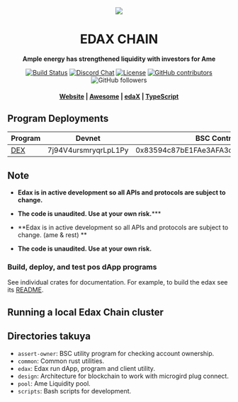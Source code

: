 <div align="center">
   
  <img src="https://amev.io/img/list/coingecko/ame-show-list-logo.svg" />
 
  <h1>EDAX CHAIN</h1>

  <p>
    <strong>Ample energy has strengthened liquidity with investors for Ame </strong>
  </p>

  <p>
    <a href="https://app.travis-ci.com/energytrutol/ame-liquidity"><img alt="Build Status" src="https://app.travis-ci.com/energytrutol/ame-liquidity.svg?branch=main" /></a>
    <a href="https://discord.com/channels/890451181862797324"><img alt="Discord Chat" src="https://img.shields.io/discord/890451181862797324?color=blueviolet" /></a>
    <a href="https://opensource.org/licenses/Apache-2.0"><img alt="License" src="https://img.shields.io/github/license/energytrutol/ame-liquidity?color=blue" /></a>
    <a href="https://img.shields.io/github/contributors/energytrutol/ame-liquidity" /><img alt="GitHub contributors" src="https://img.shields.io/github/contributors/energytrutol/ame-liquidity?color=yellow"></a>
    <img alt="GitHub followers" src="https://img.shields.io/github/followers/energytrutol?color=blue&logoColor=green&style=social">
  </p>

  <h4>
    <a href="https://amev.io/">Website</a>
    <span> | </span>
    <a href="https://github.com/energytrutol/aws-ame">Awesome</a>
    <span> | </span>
    <a href="https://edex.amev.io/#/">edaX</a>
    <span> | </span>
    <a href="https://github.com/energytrutol/ame-ts">TypeScript</a>
  </h4>
</div>

## Program Deployments

| Program | Devnet | BSC Contract AME |
| --------|--------|------------- |
| [DEX](/edax)     | 7j94V4ursmryqrLpL1Py | 0x83594c87bE1FAe3AFA3d53aF6324F8764Fbfb5d4 |

## Note

* **Edax is in active development so all APIs and protocols are subject to change.**
* **The code is unaudited. Use at your own risk.*****

* **Edax is in active development so all APIs and protocols are subject to change. (ame & rest) **
* **The code is unaudited. Use at your own risk.**

### Build, deploy, and test pos dApp programs

See individual crates for documentation. For example, to build the edax see its [README](https://github.com/energytrutol/edax-dex/3v/masterplan/dex).

## Running a local Edax Chain cluster


## Directories takuya 

* `assert-owner`: BSC utility program for checking account ownership.
* `common`: Common rust utilities.
* `edax`: Edax run dApp, program and client utility.
* `design`: Architecture for blockchain to work with microgird plug connect.
* `pool`: Ame Liquidity pool.
* `scripts`: Bash scripts for development.
